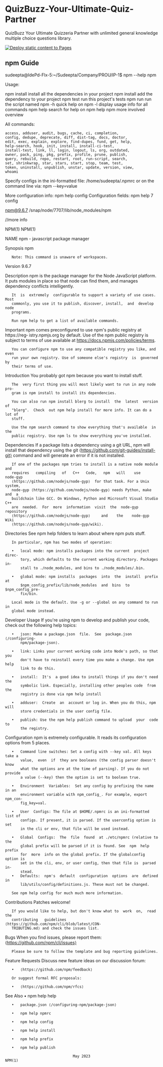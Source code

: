 # QuizBuzz-Your-Ultimate-Quiz-Partner
QuizBuzz Your Ultimate Quizzeria Partner with unlimited general knowledge multiple choice questions library.

[![Deploy static content to Pages](https://github.com/sudsarkar13/QuizBuzz-Your-Ultimate-Quiz-Partner/actions/workflows/static.yml/badge.svg)](https://github.com/sudsarkar13/QuizBuzz-Your-Ultimate-Quiz-Partner/actions/workflows/static.yml)

## npm Guide

sudeepta@IdePd-Flx-5:~/Sudeepta/Company/PROU/IP-1$ npm --help
npm <command>

Usage:

npm install        install all the dependencies in your project
npm install <foo>  add the <foo> dependency to your project
npm test           run this project's tests
npm run <foo>      run the script named <foo>
npm <command> -h   quick help on <command>
npm -l             display usage info for all commands
npm help <term>    search for help on <term>
npm help npm       more involved overview

All commands:

    access, adduser, audit, bugs, cache, ci, completion,
    config, dedupe, deprecate, diff, dist-tag, docs, doctor,
    edit, exec, explain, explore, find-dupes, fund, get, help,
    help-search, hook, init, install, install-ci-test,
    install-test, link, ll, login, logout, ls, org, outdated,
    owner, pack, ping, pkg, prefix, profile, prune, publish,
    query, rebuild, repo, restart, root, run-script, search,
    set, shrinkwrap, star, stars, start, stop, team, test,
    token, uninstall, unpublish, unstar, update, version, view,
    whoami

Specify configs in the ini-formatted file:
    /home/sudeepta/.npmrc
or on the command line via: npm <command> --key=value

More configuration info: npm help config
Configuration fields: npm help 7 config

npm@9.6.7 /snap/node/7707/lib/node_modules/npm

//more info

NPM(1)                                                                  NPM(1)

NAME
       npm - javascript package manager

   Synopsis
         npm

       Note: This command is unaware of workspaces.

   Version
       9.6.7

   Description
       npm  is  the  package manager for the Node JavaScript platform. It puts
       modules in place so that node can find  them,  and  manages  dependency
       conflicts intelligently.

       It  is  extremely  configurable to support a variety of use cases. Most
       commonly, you use it to publish, discover, install,  and  develop  node
       programs.

       Run npm help to get a list of available commands.
       
   Important
       npm  comes  preconfigured  to use npm's public registry at https://reg‐
       istry.npmjs.org by default. Use of the npm public registry  is  subject
       to terms of use available at https://docs.npmjs.com/policies/terms.

       You can configure npm to use any compatible registry you like, and even
       run your own registry. Use of someone else's registry  is  governed  by
       their terms of use.

   Introduction
       You probably got npm because you want to install stuff.

       The  very first thing you will most likely want to run in any node pro‐
       gram is npm install to install its dependencies.

       You can also run npm install blerg to install  the  latest  version  of
       "blerg".  Check  out npm help install for more info. It can do a lot of
       stuff.

       Use the npm search command to show everything that's available  in  the
       public registry. Use npm ls to show everything you've installed.

   Dependencies
       If  a package lists a dependency using a git URL, npm will install that
       dependency using  the  git  ⟨https://github.com/git-guides/install-git⟩
       command and will generate an error if it is not installed.

       If one of the packages npm tries to install is a native node module and
       requires   compiling   of   C++   Code,   npm   will    use    node-gyp
       ⟨https://github.com/nodejs/node-gyp⟩  for that task. For a Unix system,
       node-gyp ⟨https://github.com/nodejs/node-gyp⟩ needs Python, make and  a
       buildchain like GCC. On Windows, Python and Microsoft Visual Studio C++
       are  needed.  For  more  information  visit  the  node-gyp   repository
       ⟨https://github.com/nodejs/node-gyp⟩     and    the    node-gyp    Wiki
       ⟨https://github.com/nodejs/node-gyp/wiki⟩.

   Directories
       See npm help folders to learn about where npm puts stuff.

       In particular, npm has two modes of operation:

       •   local mode: npm installs packages into the current  project  direc‐
           tory, which defaults to the current working directory. Packages in‐
           stall to ./node_modules, and bins to ./node_modules/.bin.

       •   global mode: npm installs  packages  into  the  install  prefix  at
           $npm_config_prefix/lib/node_modules  and  bins  to $npm_config_pre‐
           fix/bin.

       Local mode is the default. Use -g or --global on any command to run  in
       global mode instead.
   
   Developer Usage
       If  you're  using  npm  to develop and publish your code, check out the
       following help topics:

       •   json: Make a package.json  file.  See  package.json  ⟨/configuring-
           npm/package-json⟩.

       •   link: Links your current working code into Node's path, so that you
           don't have to reinstall every time you make a change. Use npm  help
           link to do this.

       •   install:  It's  a good idea to install things if you don't need the
           symbolic link. Especially, installing other peoples code  from  the
           registry is done via npm help install

       •   adduser:  Create  an  account or log in. When you do this, npm will
           store credentials in the user config file.

       •   publish: Use the npm help publish command to upload  your  code  to
           the registry.
   Configuration
       npm  is extremely configurable. It reads its configuration options from
       5 places.

       •   Command line switches: Set a config with --key val. All keys take a
           value,  even  if  they are booleans (the config parser doesn't know
           what the options are at the time of parsing). If you do not provide
           a value (--key) then the option is set to boolean true.

       •   Environment  Variables:  Set any config by prefixing the name in an
           environment variable with npm_config_. For example, export npm_con‐
           fig_key=val.

       •   User  Configs: The file at $HOME/.npmrc is an ini-formatted list of
           configs. If present, it is parsed. If the userconfig option is  set
           in the cli or env, that file will be used instead.

       •   Global  Configs:  The  file  found  at ./etc/npmrc (relative to the
           global prefix will be parsed if it is found. See  npm  help  prefix
           for  more  info on the global prefix. If the globalconfig option is
           set in the cli, env, or user config, then that file is  parsed  in‐
           stead.
       •   Defaults:  npm's  default  configuration  options  are  defined  in
           lib/utils/config/definitions.js. These must not be changed.

       See npm help config for much much more information.

   Contributions
       Patches welcome!

       If you would like to help, but don't know what to  work  on,  read  the
       contributing   guidelines  ⟨https://github.com/npm/cli/blob/latest/CON‐
       TRIBUTING.md⟩ and check the issues list.

   Bugs
       When      you      find      issues,      please      report      them:
       ⟨https://github.com/npm/cli/issues⟩

       Please be sure to follow the template and bug reporting guidelines.

   Feature Requests
       Discuss new feature ideas on our discussion forum:

       •   ⟨https://github.com/npm/feedback⟩

       Or suggest formal RFC proposals:

       •   ⟨https://github.com/npm/rfcs⟩

   See Also
       •   npm help help

       •   package.json ⟨/configuring-npm/package-json⟩

       •   npm help npmrc

       •   npm help config

       •   npm help install

       •   npm help prefix

       •   npm help publish

                                   May 2023                             NPM(1)
